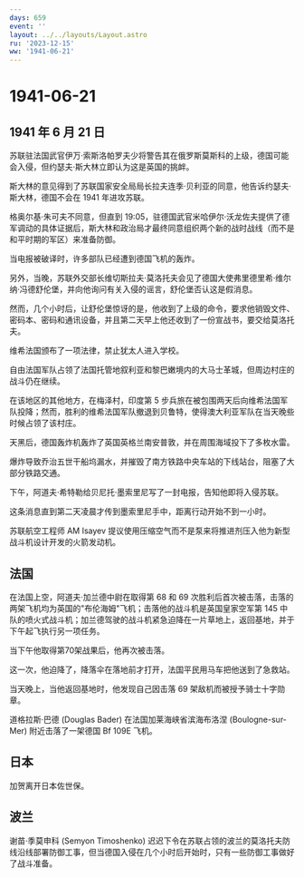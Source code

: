 ```yaml
---
days: 659
event: ''
layout: ../../layouts/Layout.astro
ru: '2023-12-15'
ww: '1941-06-21'
---
```


# 1941-06-21

## 1941 年 6 月 21 日

苏联驻法国武官伊万·索斯洛帕罗夫少将警告其在俄罗斯莫斯科的上级，德国可能会入侵，但约瑟夫·斯大林立即认为这是英国的挑衅。

斯大林的意见得到了苏联国家安全局局长拉夫连季·贝利亚的同意，他告诉约瑟夫·斯大林，德国不会在
1941 年进攻苏联。

格奥尔基·朱可夫不同意，但直到
19:05，驻德国武官米哈伊尔·沃龙佐夫提供了德军调动的具体证据后，斯大林和政治局才最终同意组织两个新的战时战线（而不是和平时期的军区）来准备防御。

当电报被破译时，许多部队已经遭到德国飞机的轰炸。

另外，当晚，苏联外交部长维切斯拉夫·莫洛托夫会见了德国大使弗里德里希·维尔纳·冯德舒伦堡，并向他询问有关入侵的谣言，舒伦堡否认这是假消息。

然而，几个小时后，让舒伦堡惊讶的是，他收到了上级的命令，要求他销毁文件、密码本、密码和通讯设备，并且第二天早上他还收到了一份宣战书，要交给莫洛托夫。

维希法国颁布了一项法律，禁止犹太人进入学校。

自由法国军队占领了法国托管地叙利亚和黎巴嫩境内的大马士革城，但周边村庄的战斗仍在继续。

在该地区的其他地方，在梅泽村，印度第 5
步兵旅在被包围两天后向维希法国军队投降；然而，胜利的维希法国军队撤退到贝鲁特，使得澳大利亚军队在当天晚些时候占领了该村庄。

天黑后，德国轰炸机轰炸了英国英格兰南安普敦，并在周围海域投下了多枚水雷。

爆炸导致乔治五世干船坞漏水，并摧毁了南方铁路中央车站的下线站台，阻塞了大部分铁路交通。

下午，阿道夫·希特勒给贝尼托·墨索里尼写了一封电报，告知他即将入侵苏联。

这条消息直到第二天凌晨才传到墨索里尼手中，距离行动开始不到一小时。

苏联航空工程师 AM Isayev
提议使用压缩空气而不是泵来将推进剂压入他为新型战斗机设计开发的火箭发动机。

## 法国

在法国上空，阿道夫·加兰德中尉在取得第 68 和 69
次胜利后首次被击落，击落的两架飞机均为英国的"布伦海姆"飞机；击落他的战斗机是英国皇家空军第
145
中队的喷火式战斗机；加兰德驾驶的战斗机紧急迫降在一片草地上，返回基地，并于下午起飞执行另一项任务。

当下午他取得第70架战果后，他再次被击落。

这一次，他迫降了，降落伞在落地前才打开，法国平民用马车把他送到了急救站。

当天晚上，当他返回基地时，他发现自己因击落 69
架敌机而被授予骑士十字勋章。

道格拉斯·巴德 (Douglas Bader) 在法国加莱海峡省滨海布洛涅
(Boulogne-sur-Mer) 附近击落了一架德国 Bf 109E 飞机。

## 日本

加贺离开日本佐世保。

## 波兰

谢苗·季莫申科 (Semyon Timoshenko)
迟迟下令在苏联占领的波兰的莫洛托夫防线沿线部署防御工事，但当德国入侵在几个小时后开始时，只有一些防御工事做好了战斗准备。